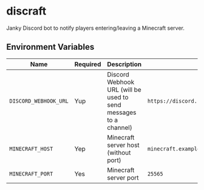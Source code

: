 # discraft
Janky Discord bot to notify players entering/leaving a Minecraft server.

## Environment Variables
| Name | Required | Description | Example |
| ---- | -------- | ----------- | --------|
| `DISCORD_WEBHOOK_URL` | Yup | Discord Webhook URL (will be used to send messages to a channel) | `https://discord.com/api/webhooks/1234567891236/hlTyFb2OLU8HVg4mhZ4sLrr3Vj5NOVUV_RGuNhV51S02cyZXbVnWJiAIVFzBs5xT6` |
| `MINECRAFT_HOST` | Yep | Minecraft server host (without port) | `minecraft.example.com` |
| `MINECRAFT_PORT` | Yes | Minecraft server port | `25565` |
